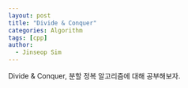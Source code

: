 ```yaml
---
layout: post
title: "Divide & Conquer"
categories: Algorithm
tags: [cpp]
author:
  - Jinseop Sim
---
```

Divide & Conquer, 분할 정복 알고리즘에 대해 공부해보자.  

